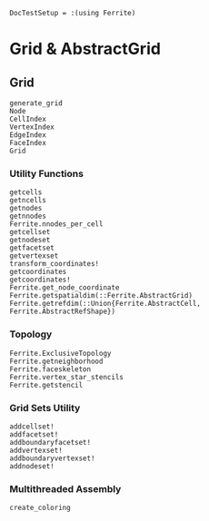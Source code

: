 ```@meta
DocTestSetup = :(using Ferrite)
```

# Grid & AbstractGrid

## Grid

```@docs
generate_grid
Node
CellIndex
VertexIndex
EdgeIndex
FaceIndex
Grid
```

### Utility Functions

```@docs
getcells
getncells
getnodes
getnnodes
Ferrite.nnodes_per_cell
getcellset
getnodeset
getfacetset
getvertexset
transform_coordinates!
getcoordinates
getcoordinates!
Ferrite.get_node_coordinate
Ferrite.getspatialdim(::Ferrite.AbstractGrid)
Ferrite.getrefdim(::Union{Ferrite.AbstractCell, Ferrite.AbstractRefShape})
```

### Topology

```@docs
Ferrite.ExclusiveTopology
Ferrite.getneighborhood
Ferrite.faceskeleton
Ferrite.vertex_star_stencils
Ferrite.getstencil
```

### Grid Sets Utility

```@docs
addcellset!
addfacetset!
addboundaryfacetset!
addvertexset!
addboundaryvertexset!
addnodeset!
```

### Multithreaded Assembly
```@docs
create_coloring
```
